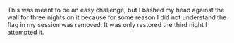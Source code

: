 This was meant to be an easy challenge, but I bashed my head against the wall for three nights on it because for some reason I did not understand the flag in my session was removed. It was only restored the third night I attempted it. 

